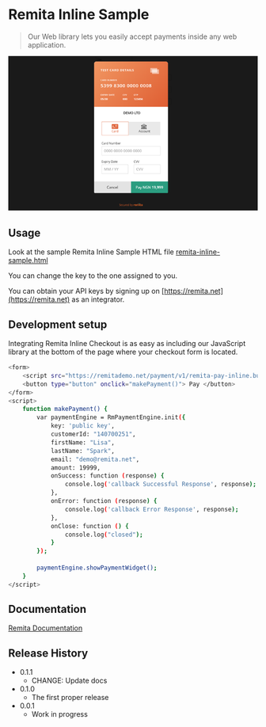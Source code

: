 # Remita Inline Sample
> Our Web library lets you easily accept payments inside any web application.


![](payment-image.png)

## Usage

Look at the sample Remita Inline Sample HTML file [remita-inline-sample.html](remita-inline-sample.html)

You can change the key to the one assigned to you.

You can obtain your API keys by signing up on [https://remita.net](https://remita.net) as an integrator.

## Development setup

Integrating Remita Inline Checkout is as easy as including our JavaScript library at the bottom of the page where your checkout form is located.

```sh
<form>
    <script src="https://remitademo.net/payment/v1/remita-pay-inline.bundle.js"></script>
    <button type="button" onclick="makePayment()"> Pay </button> 
</form>
<script>
    function makePayment() {
        var paymentEngine = RmPaymentEngine.init({
            key: 'public key',
            customerId: "140700251",
            firstName: "Lisa",
            lastName: "Spark",
            email: "demo@remita.net",
            amount: 19999,
            onSuccess: function (response) {
                console.log('callback Successful Response', response);
            },
            onError: function (response) {
                console.log('callback Error Response', response);
            },
            onClose: function () {
                console.log("closed");
            }
        });
    
        paymentEngine.showPaymentWidget();
    }
</script>

```
## Documentation
[Remita Documentation](https://remita.net/developers/)

## Release History

* 0.1.1
    * CHANGE: Update docs
* 0.1.0
    * The first proper release
* 0.0.1
    * Work in progress
